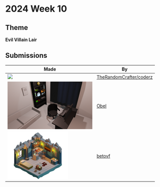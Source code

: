 # 2024 Week 10


## Theme

**Evil Villain Lair**


## Submissions

| Made | By |
|------|----|
| <img src="./TheRandomCrafter/WitchesLair.png" height="150" /> | [TheRandomCrafter/coderz](./TheRandomCrafter/) |
| <img src="./Obel/EvilVillainLair.png" height="150" /> | [Obel](./Obel/) |
| <img src="./betovf/villains-lair.png" height="150" /> | [betovf](./betovf/) |
